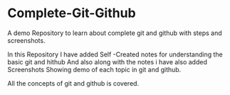 # Complete-Git-Github
A demo Repository to learn about complete git and github with steps and screenshots.

In this Repository I have added Self -Created notes for understanding the basic git and hithub
And also along with the notes i have also added Screenshots Showing demo of each topic in git and github.

All the concepts of git and github is covered.
